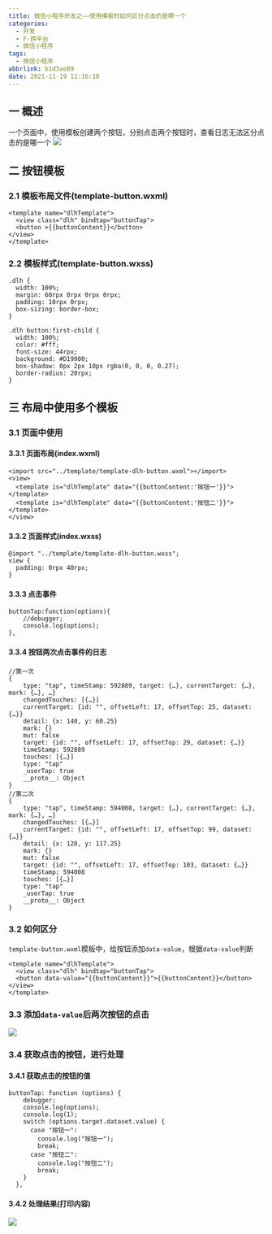 ```yaml
---
title: 微信小程序开发之——使用模板时如何区分点击的是哪一个
categories:
  - 开发
  - F-跨平台
  - 微信小程序
tags:
  - 微信小程序
abbrlink: b1d3ae89
date: 2021-11-19 11:16:18
---
```

## 一 概述

一个页面中，使用模板创建两个按钮，分别点击两个按钮时，查看日志无法区分点击的是哪一个
![][1]

<!--more-->

## 二 按钮模板

### 2.1 模板布局文件(template-button.wxml)

```
<template name="dlhTemplate">
  <view class="dlh" bindtap="buttonTap">
  <button >{{buttonContent}}</button>
</view>
</template>
```

### 2.2 模板样式(template-button.wxss)

```
.dlh {
  width: 100%;
  margin: 60rpx 0rpx 0rpx 0rpx;
  padding: 10rpx 0rpx;
  box-sizing: border-box;
}

.dlh button:first-child {
  width: 100%;
  color: #fff;
  font-size: 44rpx;
  background: #D19900;
  box-shadow: 0px 2px 10px rgba(0, 0, 0, 0.27);
  border-radius: 20rpx;
}
```

## 三 布局中使用多个模板

### 3.1 页面中使用

#### 3.3.1 页面布局(index.wxml)

```
<import src="../template/template-dlh-button.wxml"></import>
<view>
  <template is="dlhTemplate" data="{{buttonContent:'按钮一'}}"></template>
  <template is="dlhTemplate" data="{{buttonContent:'按钮二'}}"></template>
</view>
```

#### 3.3.2 页面样式(index.wxss)

```
@import "../template/template-dlh-button.wxss";
view {
  padding: 0rpx 40rpx;
}
```

#### 3.3.3 点击事件

```
buttonTap:function(options){
    //debugger;
    console.log(options);
},
```

#### 3.3.4 按钮两次点击事件的日志

```
//第一次
{
	type: "tap", timeStamp: 592889, target: {…}, currentTarget: {…}, mark: {…}, …}
	changedTouches: [{…}]
	currentTarget: {id: "", offsetLeft: 17, offsetTop: 25, dataset: {…}}
	detail: {x: 140, y: 60.25}
	mark: {}
	mut: false
	target: {id: "", offsetLeft: 17, offsetTop: 29, dataset: {…}}
	timeStamp: 592889
	touches: [{…}]
	type: "tap"
	_userTap: true
	__proto__: Object
}
//第二次
{
	type: "tap", timeStamp: 594008, target: {…}, currentTarget: {…}, mark: {…}, …}
	changedTouches: [{…}]
	currentTarget: {id: "", offsetLeft: 17, offsetTop: 99, dataset: {…}}
	detail: {x: 120, y: 117.25}
	mark: {}
	mut: false
	target: {id: "", offsetLeft: 17, offsetTop: 103, dataset: {…}}
	timeStamp: 594008
	touches: [{…}]
	type: "tap"
	_userTap: true
	__proto__: Object
}	
```

### 3.2 如何区分

`template-button.wxml`模板中，给按钮添加`data-value`，根据`data-value`判断

```
<template name="dlhTemplate">
  <view class="dlh" bindtap="buttonTap">
  <button data-value="{{buttonContent}}">{{buttonContent}}</button>
</view>
</template>
```

### 3.3 添加`data-value`后两次按钮的点击
![][2]

### 3.4 获取点击的按钮，进行处理

#### 3.4.1 获取点击的按钮的值

```
buttonTap: function (options) {
    debugger;
    console.log(options);
    console.log(1);
    switch (options.target.dataset.value) {
      case "按钮一":
        console.log("按钮一");
        break;
      case "按钮二":
        console.log("按钮二");
        break;
    }
  },
```

#### 3.4.2 处理结果(打印内容)
![][3]


[1]:https://cdn.jsdelivr.net/gh/PGzxc/CDN/blog-wechat/wechat-template-button-click-log.png
[2]:https://cdn.jsdelivr.net/gh/PGzxc/CDN/blog-wechat/wechat-template-button-data-value-log.png
[3]:https://cdn.jsdelivr.net/gh/PGzxc/CDN/blog-wechat/wechat-template-button-click-result.png

